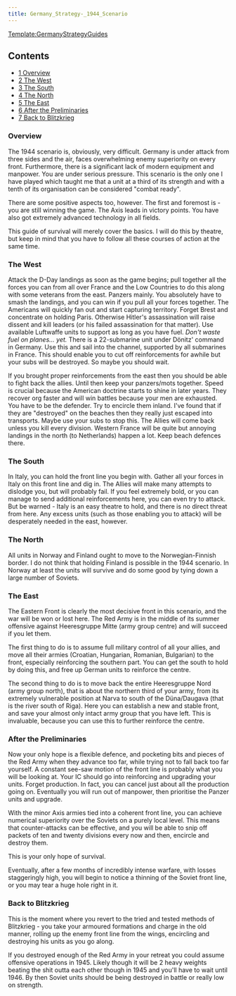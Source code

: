 ```yaml
---
title: Germany_Strategy-_1944_Scenario
---
```


[Template:GermanyStrategyGuides](/wiki/index.php?title=Template:GermanyStrategyGuides&action=edit&redlink=1 "Template:GermanyStrategyGuides (page does not exist)")

## Contents

- [1 Overview](#Overview)
- [2 The West](#The_West)
- [3 The South](#The_South)
- [4 The North](#The_North)
- [5 The East](#The_East)
- [6 After the Preliminaries](#After_the_Preliminaries)
- [7 Back to Blitzkrieg](#Back_to_Blitzkrieg)

### Overview

The 1944 scenario is, obviously, very difficult. Germany is under attack from three sides and the air, faces overwhelming enemy superiority on every front. Furthermore, there is a significant lack of modern equipment and manpower. You are under serious pressure. This scenario is the only one I have played which taught me that a unit at a third of its strength and with a tenth of its organisation can be considered "combat ready".

There are some positive aspects too, however. The first and foremost is - you are still winning the game. The Axis leads in victory points. You have also got extremely advanced technology in all fields.

This guide of survival will merely cover the basics. I will do this by theatre, but keep in mind that you have to follow all these courses of action at the same time.

### The West

Attack the D-Day landings as soon as the game begins; pull together all the forces you can from all over France and the Low Countries to do this along with some veterans from the east. Panzers mainly. You absolutely have to smash the landings, and you can win if you pull all your forces together. The Americans will quickly fan out and start capturing territory. Forget Brest and concentrate on holding Paris. Otherwise Hitler's assassination will raise dissent and kill leaders (or his failed assassination for that matter). Use available Luftwaffe units to support as long as you have fuel. _Don't waste fuel on planes... yet._ There is a 22-submarine unit under Dönitz' command in Germany. Use this and sail into the channel, supported by all submarines in France. This should enable you to cut off reinforcements for awhile but your subs will be destroyed. So maybe you should wait.

If you brought proper reinforcements from the east then you should be able to fight back the allies. Until then keep your panzers/mots together. Speed is crucial because the American doctrine starts to shine in later years. They recover org faster and will win battles because your men are exhausted. You have to be the defender. Try to encircle them inland. I've found that if they are "destroyed" on the beaches then they really just escaped into transports. Maybe use your subs to stop this. The Allies will come back unless you kill every division. Western France will be quite but annoying landings in the north (to Netherlands) happen a lot. Keep beach defences there.

### The South

In Italy, you can hold the front line you begin with. Gather all your forces in Italy on this front line and dig in. The Allies will make many attempts to dislodge you, but will probably fail. If you feel extremely bold, or you can manage to send additional reinforcements here, you can even try to attack. But be warned - Italy is an easy theatre to hold, and there is no direct threat from here. Any excess units (such as those enabling you to attack) will be desperately needed in the east, however.

### The North

All units in Norway and Finland ought to move to the Norwegian-Finnish border. I do not think that holding Finland is possible in the 1944 scenario. In Norway at least the units will survive and do some good by tying down a large number of Soviets.

### The East

The Eastern Front is clearly the most decisive front in this scenario, and the war will be won or lost here. The Red Army is in the middle of its summer offensive against Heeresgruppe Mitte (army group centre) and will succeed if you let them.

The first thing to do is to assume full military control of all your allies, and move all their armies (Croatian, Hungarian, Romanian, Bulgarian) to the front, especially reinforcing the southern part. You can get the south to hold by doing this, and free up German units to reinforce the centre.

The second thing to do is to move back the entire Heeresgruppe Nord (army group north), that is about the northern third of your army, from its extremely vulnerable position at Narva to south of the Düna/Daugava (that is the river south of Riga). Here you can establish a new and stable front, and save your almost only intact army group that you have left. This is invaluable, because you can use this to further reinforce the centre.

### After the Preliminaries

Now your only hope is a flexible defence, and pocketing bits and pieces of the Red Army when they advance too far, while trying not to fall back too far yourself. A constant see-saw motion of the front line is probably what you will be looking at. Your IC should go into reinforcing and upgrading your units. Forget production. In fact, you can cancel just about all the production going on. Eventually you will run out of manpower, then prioritise the Panzer units and upgrade.

With the minor Axis armies tied into a coherent front line, you can achieve numerical superiority over the Soviets on a purely local level. This means that counter-attacks can be effective, and you will be able to snip off packets of ten and twenty divisions every now and then, encircle and destroy them.

This is your only hope of survival.

Eventually, after a few months of incredibly intense warfare, with losses staggeringly high, you will begin to notice a thinning of the Soviet front line, or you may tear a huge hole right in it.

### Back to Blitzkrieg

This is the moment where you revert to the tried and tested methods of Blitzkrieg - you take your armoured formations and charge in the old manner, rolling up the enemy front line from the wings, encircling and destroying his units as you go along.

If you destroyed enough of the Red Army in your retreat you could assume offensive operations in 1945. Likely though it will be 2 heavy weights beating the shit outta each other though in 1945 and you'll have to wait until 1946. By then Soviet units should be being destroyed in battle or really low on strength.
